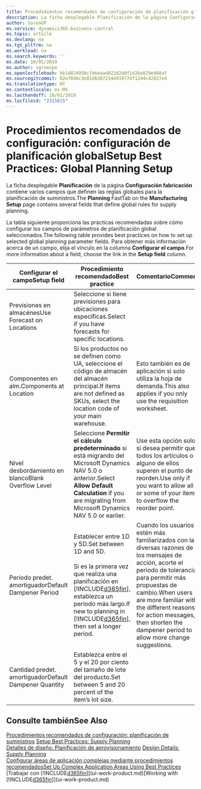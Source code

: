 ```yaml
---
title: Procedimientos recomendados de configuración de planificación global | Documentos de Microsoft
description: La ficha desplegable Planificación de la página Configuración fabricación contiene varios campos que definen las reglas globales para la planificación de suministros.
author: SorenGP
ms.service: dynamics365-business-central
ms.topic: article
ms.devlang: na
ms.tgt_pltfrm: na
ms.workload: na
ms.search.keywords: ''
ms.date: 10/01/2019
ms.author: sgroespe
ms.openlocfilehash: bb1d824958cf46eaad822d2d0f1d26e829e968af
ms.sourcegitcommit: 02e704bc3e01d62072144919774f1244c42827e4
ms.translationtype: HT
ms.contentlocale: es-MX
ms.lasthandoff: 10/01/2019
ms.locfileid: "2315815"
---
```

# <a name="setup-best-practices-global-planning-setup"></a><span data-ttu-id="1f5de-103">Procedimientos recomendados de configuración: configuración de planificación global</span><span class="sxs-lookup"><span data-stu-id="1f5de-103">Setup Best Practices: Global Planning Setup</span></span>
<span data-ttu-id="1f5de-104">La ficha desplegable **Planificación** de la página **Configuración fabricación** contiene varios campos que definen las reglas globales para la planificación de suministros.</span><span class="sxs-lookup"><span data-stu-id="1f5de-104">The **Planning** FastTab on the **Manufacturing Setup** page contains several fields that define global rules for supply planning.</span></span>  

 <span data-ttu-id="1f5de-105">La tabla siguiente proporciona las prácticas recomendadas sobre cómo configurar los campos de parámetros de planificación global seleccionados.</span><span class="sxs-lookup"><span data-stu-id="1f5de-105">The following table provides best practices on how to set up selected global planning parameter fields.</span></span> <span data-ttu-id="1f5de-106">Para obtener más información acerca de un campo, elija el vínculo en la columna **Configurar el campo**.</span><span class="sxs-lookup"><span data-stu-id="1f5de-106">For more information about a field, choose the link in the **Setup field** column.</span></span>  

|<span data-ttu-id="1f5de-107">Configurar el campo</span><span class="sxs-lookup"><span data-stu-id="1f5de-107">Setup field</span></span>|<span data-ttu-id="1f5de-108">Procedimiento recomendado</span><span class="sxs-lookup"><span data-stu-id="1f5de-108">Best practice</span></span>|<span data-ttu-id="1f5de-109">Comentario</span><span class="sxs-lookup"><span data-stu-id="1f5de-109">Comment</span></span>|  
|-----------------|-------------------|-------------|  
|<span data-ttu-id="1f5de-110">Previsiones en almacénes</span><span class="sxs-lookup"><span data-stu-id="1f5de-110">Use Forecast on Locations</span></span>|<span data-ttu-id="1f5de-111">Seleccione si tiene previsiones para ubicaciones específicas.</span><span class="sxs-lookup"><span data-stu-id="1f5de-111">Select if you have forecasts for specific locations.</span></span>||  
|<span data-ttu-id="1f5de-112">Componentes en alm.</span><span class="sxs-lookup"><span data-stu-id="1f5de-112">Components at Location</span></span>|<span data-ttu-id="1f5de-113">Si los productos no se definen como UA, seleccione el código de almacén del almacén principal.</span><span class="sxs-lookup"><span data-stu-id="1f5de-113">If items are not defined as SKUs, select the location code of your main warehouse.</span></span>|<span data-ttu-id="1f5de-114">Esto también es de aplicación si solo utiliza la hoja de demanda.</span><span class="sxs-lookup"><span data-stu-id="1f5de-114">This also applies if you only use the requisition worksheet.</span></span>|  
|<span data-ttu-id="1f5de-115">Nivel desbordamiento en blanco</span><span class="sxs-lookup"><span data-stu-id="1f5de-115">Blank Overflow Level</span></span>|<span data-ttu-id="1f5de-116">Seleccione **Permitir el cálculo predeterminado** si está migrando del Microsoft Dynamics NAV 5.0 o anterior.</span><span class="sxs-lookup"><span data-stu-id="1f5de-116">Select **Allow Default Calculation** if you are migrating from Microsoft Dynamics NAV 5.0 or earlier.</span></span>|<span data-ttu-id="1f5de-117">Use esta opción solo si desea permitir que todos los artículos o alguno de ellos superen el punto de reorden.</span><span class="sxs-lookup"><span data-stu-id="1f5de-117">Use only if you want to allow all or some of your items to overflow the reorder point.</span></span>|  
|<span data-ttu-id="1f5de-118">Periodo predet. amortiguador</span><span class="sxs-lookup"><span data-stu-id="1f5de-118">Default Dampener Period</span></span>|<span data-ttu-id="1f5de-119">Establecer entre 1D y 5D.</span><span class="sxs-lookup"><span data-stu-id="1f5de-119">Set between 1D and 5D.</span></span><br /><br /> <span data-ttu-id="1f5de-120">Si es la primera vez que realiza una planificación en [!INCLUDE[d365fin](includes/d365fin_md.md)], establezca un periodo más largo.</span><span class="sxs-lookup"><span data-stu-id="1f5de-120">If new to planning in [!INCLUDE[d365fin](includes/d365fin_md.md)], then set a longer period.</span></span>|<span data-ttu-id="1f5de-121">Cuando los usuarios estén más familiarizados con las diversas razones de los mensajes de acción, acorte el periodo de tolerancia para permitir más propuestas de cambio.</span><span class="sxs-lookup"><span data-stu-id="1f5de-121">When users are more familiar with the different reasons for action messages, then shorten the dampener period to allow more change suggestions.</span></span>|  
|<span data-ttu-id="1f5de-122">Cantidad predet. amortiguador</span><span class="sxs-lookup"><span data-stu-id="1f5de-122">Default Dampener Quantity</span></span>|<span data-ttu-id="1f5de-123">Establezca entre el 5 y el 20 por ciento del tamaño de lote del producto.</span><span class="sxs-lookup"><span data-stu-id="1f5de-123">Set between 5 and 20 percent of the item’s lot size.</span></span>||  

## <a name="see-also"></a><span data-ttu-id="1f5de-124">Consulte también</span><span class="sxs-lookup"><span data-stu-id="1f5de-124">See Also</span></span>  
 <span data-ttu-id="1f5de-125">[Procedimientos recomendados de configuración: planificación de suministros](setup-best-practices-supply-planning.md) </span><span class="sxs-lookup"><span data-stu-id="1f5de-125">[Setup Best Practices: Supply Planning](setup-best-practices-supply-planning.md) </span></span>  
 <span data-ttu-id="1f5de-126">[Detalles de diseño: Planificación de aprovisionamiento](design-details-supply-planning.md) </span><span class="sxs-lookup"><span data-stu-id="1f5de-126">[Design Details: Supply Planning](design-details-supply-planning.md) </span></span>  
 [<span data-ttu-id="1f5de-127">Configurar áreas de aplicación complejas mediante procedimientos recomendados</span><span class="sxs-lookup"><span data-stu-id="1f5de-127">Set Up Complex Application Areas Using Best Practices</span></span>](set-up-complex-application-areas-using-best-practices.md)  
 <span data-ttu-id="1f5de-128">[Trabajar con [!INCLUDE[d365fin](includes/d365fin_md.md)]](ui-work-product.md)</span><span class="sxs-lookup"><span data-stu-id="1f5de-128">[Working with [!INCLUDE[d365fin](includes/d365fin_md.md)]](ui-work-product.md)</span></span>
